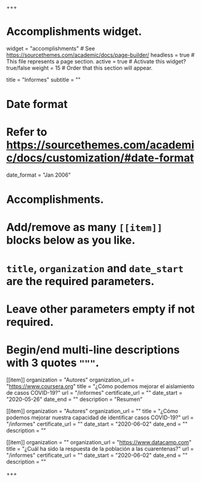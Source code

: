 +++
# Accomplishments widget.
widget = "accomplishments"  # See https://sourcethemes.com/academic/docs/page-builder/
headless = true  # This file represents a page section.
active = true  # Activate this widget? true/false
weight = 15  # Order that this section will appear.

title = "Informes"
subtitle = ""

# Date format
#   Refer to https://sourcethemes.com/academic/docs/customization/#date-format
date_format = "Jan 2006"

# Accomplishments.
#   Add/remove as many `[[item]]` blocks below as you like.
#   `title`, `organization` and `date_start` are the required parameters.
#   Leave other parameters empty if not required.
#   Begin/end multi-line descriptions with 3 quotes `"""`.

[[item]]
  organization = "Autores"
  organization_url = "https://www.coursera.org"
  title = "¿Cómo podemos mejorar el aislamiento de casos COVID-19?"
  url = "/informes"
  certificate_url = ""
  date_start = "2020-05-26"
  date_end = ""
  description = "Resumen"

[[item]]
  organization = "Autores"
  organization_url = ""
  title = "¿Cómo podemos mejorar nuestra capacidad de identificar casos COVID-19?"
  url = "/informes"
  certificate_url = ""
  date_start = "2020-06-02"
  date_end = ""
  description = ""
  
[[item]]
  organization = ""
  organization_url = "https://www.datacamp.com"
  title = "¿Cuál ha sido la respuesta de la población a las cuarentenas?"
  url = "/informes"
  certificate_url = ""
  date_start = "2020-06-02"
  date_end = ""
  description = ""

+++
